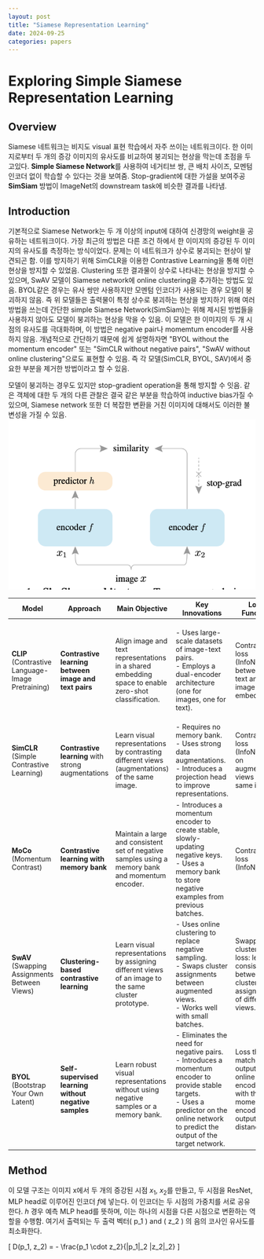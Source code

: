 ```yaml
---
layout: post
title: "Siamese Representation Learning"
date: 2024-09-25
categories: papers
---
```


# Exploring Simple Siamese Representation Learning

## Overview

Siamese 네트워크는 비지도 visual 표현 학습에서 자주 쓰이는 네트워크이다. 한 이미지로부터 두 개의 증강 이미지의 유사도를 비교하여 붕괴되는 현상을 막는데 초점을 두고있다. 
**Simple Siamese Network**를 사용하여 네거티브 쌍, 큰 배치 사이즈, 모멘텀 인코더 없이 학습할 수 있다는 것을 보여줌. Stop-gradient에 대한 가설을 보여주공 **SimSiam** 방법이 ImageNet의 downstream task에 비슷한 결과를 나타냄.


## Introduction
기본적으로 Siamese Network는 두 개 이상의 input에 대하여 신경망의 weight을 공유하는 네트워크이다. 가장 최근의 방법은 다른 조건 하에서 한 이미지의 증강된 두 이미지의 유사도를 측정하는 방식이었다.
문제는 이 네트워크가 상수로 붕괴되는 현상이 발견되곤 함. 이를 방지하기 위해 SimCLR을 이용한 Contrastive Learning을 통해 이런 현상을 방지할 수 있었음.
Clustering 또한 결과물이 상수로 나타내는 현상을 방지할 수 있으며, SwAV 모델이 Siamese network에 online clustering을 추가하는 방법도 있음. BYOL같은 경우는 유사 쌍만 사용하지만 모멘텀 인코더가 사용되는 경우 모델이 붕괴하지 않음.
즉 위 모델들은 출력물이 특정 상수로 붕괴하는 현상을 방지하기 위해 여러 방법을 쓰는데 간단한 simple Siamese Network(SimSiam)는 위해 제시된 방법들을 사용하지 않아도 모델이 붕괴하는 현상을
막을 수 있음. 이 모델은 한 이미지의 두 개 시점의 유사도를 극대화하며, 이 방법은 negative pair나 momemtum encoder를 사용하지 않음.
개념적으로 간단하기 때문에 쉽게 설명하자면 "BYOL without the momentum encoder" 또는 "SimCLR without negative pairs", "SwAV without online clustering"으로도 표현할 수 있음.
즉 각 모델(SimCLR, BYOL, SAV)에서 중요한 부분을 제거한 방법이라고 할 수 있음.

모델이 붕괴하는 경우도 있지만 stop-gradient operation을 통해 방지할 수 잇음. 같은 객체에 대한 두 개의 다른 관찰은 결국 같은 부분을 학습하여 inductive bias가질 수 있으며, Siamese network 또한
더 복잡한 변환을 거친 이미지에 대해서도 이러한 불변성을 가질 수 있음.
![](/images/Siamese/1.png)

| **Model**   | **Approach** | **Main Objective** | **Key Innovations** | **Loss Function** | **Negative Sampling** | **Memory Bank** | **Architectural Features** | **Applications** |
|-------------|--------------|--------------------|---------------------|-------------------|-----------------------|-----------------|----------------------------|------------------|
| **CLIP** (Contrastive Language-Image Pretraining) | **Contrastive learning between image and text pairs** | Align image and text representations in a shared embedding space to enable zero-shot classification. | - Uses large-scale datasets of image-text pairs.<br>- Employs a dual-encoder architecture (one for images, one for text). | Contrastive loss (InfoNCE) between text and image embeddings. | Negative examples are provided by other samples in the batch (softmax across all text-image pairs). | No | Dual encoder: image encoder (e.g., ResNet, Vision Transformer) and text encoder (e.g., Transformer). | Multimodal tasks: image-text matching, zero-shot image classification, text-guided image retrieval. |
| **SimCLR** (Simple Contrastive Learning) | **Contrastive learning** with strong augmentations | Learn visual representations by contrasting different views (augmentations) of the same image. | - Requires no memory bank.<br>- Uses strong data augmentations.<br>- Introduces a projection head to improve representations. | Contrastive loss (InfoNCE) on augmented views of the same image. | Large batch size for creating enough negative examples. | No | Single encoder with projection head (MLP). | Unsupervised pretraining for image classification and other visual tasks. |
| **MoCo** (Momentum Contrast) | **Contrastive learning with memory bank** | Maintain a large and consistent set of negative samples using a memory bank and momentum encoder. | - Introduces a momentum encoder to create stable, slowly-updating negative keys.<br>- Uses a memory bank to store negative examples from previous batches. | Contrastive loss (InfoNCE) | Yes, stored in a dynamic memory bank. | Yes | Two encoders: online encoder and momentum encoder. Memory bank stores negative samples. | Visual representation learning for downstream tasks (image classification, detection). |
| **SwAV** (Swapping Assignments Between Views) | **Clustering-based contrastive learning** | Learn visual representations by assigning different views of an image to the same cluster prototype. | - Uses online clustering to replace negative sampling.<br>- Swaps cluster assignments between augmented views.<br>- Works well with small batches. | Swapped clustering loss: learns consistency between cluster assignments of different views. | No, uses clustering prototypes instead. | No | Encoder with projection head. Cluster assignment mechanism. | Unsupervised learning for image classification, object detection, segmentation. |
| **BYOL** (Bootstrap Your Own Latent) | **Self-supervised learning without negative samples** | Learn robust visual representations without using negative samples or a memory bank. | - Eliminates the need for negative pairs.<br>- Introduces a momentum encoder to provide stable targets.<br>- Uses a predictor on the online network to predict the output of the target network. | Loss that matches the output of the online encoder with the momentum encoder's output (L2 distance). | No | No | Two networks: online network and momentum network. The online network has an additional prediction head. | Unsupervised pretraining for image classification and other downstream visual tasks. |

## Method
이 모델 구조는 이미지 x에서 두 개의 증강된 시점 $x_{1}$, $x_{2}$를 만들고, 두 시점을 ResNet, MLP head로 이루어진 인코더 $f$에
넣는다. 이 인코더는 두 시점의 가중치를 서로 공유한다. $h$ 경우 예측 MLP head를 뜻하며, 이는 하나의 시점을 다른 시점으로 변환하는 역할을 수행함. 여기서 출력되는 두 출력 벡터\( p_1 \) and \( z_2 \) 의 음의 코사인 유사도를 최소화한다. 

\[
D(p_1, z_2) = - \frac{p_1 \cdot z_2}{\|p_1\|_2 \|z_2\|_2}
\]
